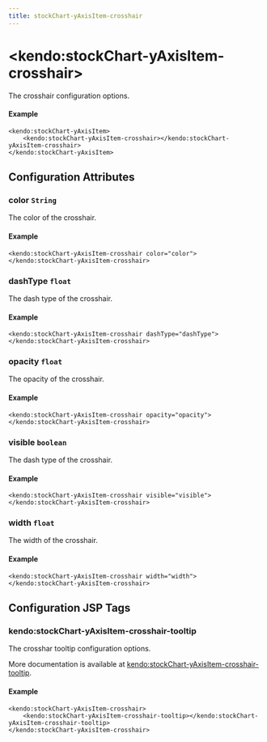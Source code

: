 ```yaml
---
title: stockChart-yAxisItem-crosshair
---
```


# \<kendo:stockChart-yAxisItem-crosshair\>

The crosshair configuration options.

#### Example
    <kendo:stockChart-yAxisItem>
        <kendo:stockChart-yAxisItem-crosshair></kendo:stockChart-yAxisItem-crosshair>
    </kendo:stockChart-yAxisItem>

## Configuration Attributes

### color `String`

The color of the crosshair.

#### Example
    <kendo:stockChart-yAxisItem-crosshair color="color">
    </kendo:stockChart-yAxisItem-crosshair>

### dashType `float`

The dash type of the crosshair.

#### Example
    <kendo:stockChart-yAxisItem-crosshair dashType="dashType">
    </kendo:stockChart-yAxisItem-crosshair>

### opacity `float`

The opacity of the crosshair.

#### Example
    <kendo:stockChart-yAxisItem-crosshair opacity="opacity">
    </kendo:stockChart-yAxisItem-crosshair>

### visible `boolean`

The dash type of the crosshair.

#### Example
    <kendo:stockChart-yAxisItem-crosshair visible="visible">
    </kendo:stockChart-yAxisItem-crosshair>

### width `float`

The width of the crosshair.

#### Example
    <kendo:stockChart-yAxisItem-crosshair width="width">
    </kendo:stockChart-yAxisItem-crosshair>


##  Configuration JSP Tags

### kendo:stockChart-yAxisItem-crosshair-tooltip

The crosshar tooltip configuration options.

More documentation is available at [kendo:stockChart-yAxisItem-crosshair-tooltip](stockchart/yaxisitem-crosshair-tooltip).

#### Example

    <kendo:stockChart-yAxisItem-crosshair>
        <kendo:stockChart-yAxisItem-crosshair-tooltip></kendo:stockChart-yAxisItem-crosshair-tooltip>
    </kendo:stockChart-yAxisItem-crosshair>

